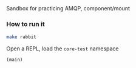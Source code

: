 ##

Sandbox for practicing AMQP, component/mount

### How to run it

```bash
make rabbit
```

Open a REPL, load the `core-test` namespace

```lisp
(main)
```

